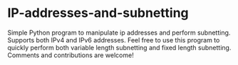 # IP-addresses-and-subnetting
Simple Python program to manipulate ip addresses and perform subnetting.
Supports both IPv4 and IPv6 addresses.
Feel free to use this program to quickly perform both variable length subnetting and fixed length subnetting.
Comments and contributions are welcome!
